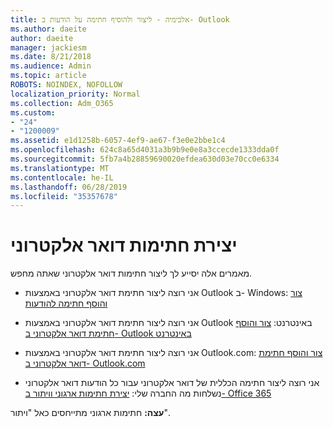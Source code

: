 ```yaml
---
title: אלכימיה - ליצור ולהוסיף חתימה על הודעות ב- Outlook
ms.author: daeite
author: daeite
manager: jackiesm
ms.date: 8/21/2018
ms.audience: Admin
ms.topic: article
ROBOTS: NOINDEX, NOFOLLOW
localization_priority: Normal
ms.collection: Adm_O365
ms.custom:
- "24"
- "1200009"
ms.assetid: e1d1258b-6057-4ef9-ae67-f3e0e2bbe1c4
ms.openlocfilehash: 624c8a65d4031a3b9b9e0e8a3ccecde1333dda0f
ms.sourcegitcommit: 5fb7a4b28859690020efdea630d03e70cc0e6334
ms.translationtype: MT
ms.contentlocale: he-IL
ms.lasthandoff: 06/28/2019
ms.locfileid: "35357678"
---
```

# <a name="creating-email-signatures"></a>יצירת חתימות דואר אלקטרוני

מאמרים אלה יסייע לך ליצור חתימות דואר אלקטרוני שאתה מחפש.
  
- אני רוצה ליצור חתימת דואר אלקטרוני באמצעות Outlook ב- Windows: [צור והוסף חתימה להודעות](https://support.office.com/article/8ee5d4f4-68fd-464a-a1c1-0e1c80bb27f2.aspx)
  
- אני רוצה ליצור חתימת דואר אלקטרוני באמצעות Outlook באינטרנט: [צור והוסף חתימת דואר אלקטרוני ב- Outlook באינטרנט](https://support.office.com/article/5ff9dcfd-d3f1-447b-b2e9-39f91b074ea3.aspx)

- אני רוצה ליצור חתימת דואר אלקטרוני באמצעות Outlook.com: [צור והוסף חתימת דואר אלקטרוני ב- Outlook.com](https://support.office.com/article/776d9006-abdf-444e-b5b7-a61821dff034.aspx)

- אני רוצה ליצור חתימה הכללית של דואר אלקטרוני עבור כל הודעות דואר אלקטרוני נשלחות מה החברה שלי: [יצירת חתימות ארגוני וויתור ב- Office 365](https://support.office.com/article/2d75860f-c527-4352-a7f6-73eba54c0c72.aspx)

 **עצה:** חתימות ארגוני מתייחסים כאל "ויתור".
  